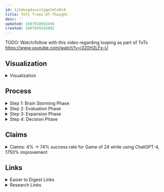 ```yaml
---
id: 1jhduxg4zucnlgqelmle9c8
title: ToTs Trees-Of-Thought
desc: ''
updated: 1687658692494
created: 1687645542002
---
```


TODO: Watch/follow with this video regarding looping as part of ToTs https://www.youtube.com/watch?v=j320H2LFx-U


## Visualization
<details>
<summary>Visualization</summary>

![img](/assets/images/Screenshot_2023-06-24_at_3.39.05_PM.png){max-width: 500px, display: block, margin: 0 auto}
Figure 1: Schematic illustrating various approaches to problem solving with LLMs. Each rectangle
box represents a thought, which is a coherent language sequence that serves as an intermediate
step toward problem solving. 
</details>







## Process
<details>
<summary>Step 1: Brain Storming Phase</summary>

![[tech.tools.ChatGPT.ToTs-Trees-Of-Thought.step1-brain-storming-phase]]
</details>


<details>
<summary>Step 2: Evaluation Phase</summary>

![[tech.tools.ChatGPT.ToTs-Trees-Of-Thought.step2-evaluation-phase]]
</details>

<details>
<summary>Step 3: Expansion Phase</summary>

![[tech.tools.ChatGPT.ToTs-Trees-Of-Thought.step3-expansion-phase]]
</details>


<details>
<summary>Step 4: Decision Phase</summary>

![[tech.tools.ChatGPT.ToTs-Trees-Of-Thought.step-4-decision-phase]]
</details>

## Claims
<details>
<summary>Claims: 4% -> 74% success rate for Game of 24 while using ChatGPT-4, 1750% improvement</summary>

> Our experiments show that ToT significantly enhances language models' problem-solving abilities on three novel tasks requiring non-trivial planning or search: Game of 24, Creative Writing, and Mini Crosswords. For instance, in Game of 24, while GPT-4 with chain-of-thought prompting only solved 4% of tasks, our method achieved a success rate of 74%. - [paper](https://arxiv.org/pdf/2305.10601.pdf)
</details>


## Links
<details>
<summary>Easier to Digest Links</summary>

## All About AI
- [Youtube Video from AllAboutAI on ToTs](https://www.youtube.com/watch?v=PFK5g_kxhVM)
- [AllAboutAI Blog on ToTs](https://www.allabtai.com/chatgpt-tree-of-thoughts-prompt-engineering/)

## Medium
- [aimonks Medium articule](https://medium.com/aimonks/tree-of-thought-tot-a-comprehensive-guide-c88f60dc1580)
</details>

<details>
<summary>Research Links</summary>

- [ToTs trees of thought Paper PDF](https://arxiv.org/pdf/2305.10601.pdf)
- [ToTs official GitHub Repo](https://github.com/princeton-nlp/tree-of-thought-llm)
</details>



